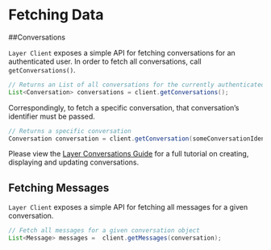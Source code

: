 # Fetching Data
##Conversations

`Layer Client` exposes a simple API for fetching conversations for an authenticated user. In order to fetch all conversations, call `getConversations()`. 

```java
// Returns an List of all conversations for the currently authenticated user
List<Conversation> conversations = client.getConversations();
```
Correspondingly, to fetch a specific conversation, that conversation’s identifier must be passed. 

```java
// Returns a specific conversation
Conversation conversation = client.getConversation(someConversationIdentifier);
```

Please view the [Layer Conversations Guide](http://www.layer.com) for a full tutorial on creating, displaying and updating conversations.

## Fetching Messages

`Layer Client` exposes a simple API for fetching all messages for a given conversation. 

```java
// Fetch all messages for a given conversation object
List<Message> messages =  client.getMessages(conversation);
```
